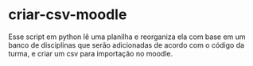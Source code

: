 # criar-csv-moodle
Esse script em python lê uma planilha e reorganiza ela com base em um banco de disciplinas que serão adicionadas de acordo com o código da turma, e criar um csv para importação no moodle.
